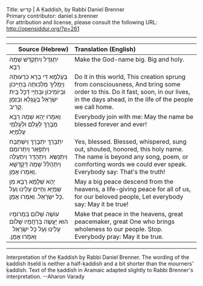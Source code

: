 <html>
<head></head>
<body>
Title: קדיש | A Ḳaddish, by Rabbi Daniel Brenner<br />
Primary contributor: daniel.s.brenner<br />
For attribution and license, please consult the following URL: <a href="http://opensiddur.org/?p=261">http://opensiddur.org/?p=261</a>
<p />
<hr />

<table style="margin-left: auto;margin-right: auto;" class="draggable">
<thead><tr><th id="x" style="text-align: right;">Source (Hebrew)</th><th style="text-align: left;">Translation (English)</th></tr></thead>
<tbody>
<tr><td style="vertical-align:top;">
<div class="liturgy"><span lang="he">
יִתְגַּדַּל וְיִתְקַדַּשׁ 
שְׁמֵהּ רַבָּא
</span></div></td>

<td style="vertical-align:top;">
<div class="english">
Make the God-name big.
Big and holy.
</div></td>
</tr>


<tr><td style="vertical-align:top;">
<div class="liturgy"><span lang="he">
בְּעָלְמָא דִּי 
בְרָא כִרְעוּתֵהּ 
וְיַמְלִיךְ מַלְכוּתֵהּ 
בְּחַיֵּיכוֹן 
וּבְיוֹמֵיכוֹן 
וּבְחַיֵּי דְכָל בֵּית יִשְׂרָאֵל בַּעֲגָלָא וּבִזְמַן קָרִיב.
</span></div></td>

<td style="vertical-align:top;">
<div class="english">
Do it in this world,
This creation sprung from consciousness,
And bring some order to this.
Do it fast, soon, in our lives, 
in the days ahead, 
in the life of the people we call home.
</div></td>
</tr>


<tr><td style="vertical-align:top;">
<div class="liturgy"><span lang="he">
וְאִמְרוּ 
יְהֵא שְׁמֵהּ רַבָּא מְבָרַךְ לְעָלַם וּלְעָלְמֵי עָלְמַיָּא
</span></div></td>

<td style="vertical-align:top;">
<div class="english">
Everybody join with me: 
May the name be blessed forever and ever!
</div></td>
</tr>


<tr><td style="vertical-align:top;">
<div class="liturgy"><span lang="he">
יִתְבָּרַךְ 
יִתְבָּרַךְ וְיִשְׁתַּבַּח וְיִתְפָּאַר וְיִתְרוֹמַם וְיִתְנַשֵּׂא ‏
וְיִתְהַדַּר וְיִתְעַלֶּה וְיִתְהַלַּל שְׁמֵהּ דְּקֻדְשָׁא 
וְאִמְרוּ אָמֵן.
</span></div></td>

<td style="vertical-align:top;">
<div class="english">
Yes, blessed.
Blessed, whispered, sung out, shouted, honored, this holy name.
The name is beyond any song, poem, or comforting words we could ever speak.
Everybody say: That's the truth!
</div></td>
</tr>


<tr><td style="vertical-align:top;">
<div class="liturgy"><span lang="he">
יְהֵא שְׁלָמָא רַבָּא מִן שְׁמַיָּא 
וְחַיִּים עָלֵינוּ 
וְעַל כָּל יִשְׂרָאֵל. 
וְאִמְרוּ אָמֵן.
</span></div></td>

<td style="vertical-align:top;">
<div class="english">
May a big peace descend from the heavens, 
a life-giving peace for all of us, 
for our beloved people,
Let everybody say: May it be true!
</div></td>
</tr>


<tr><td style="vertical-align:top;">
<div class="liturgy"><span lang="he">
עוֹשֶׂה שָׁלוֹם בִּמְרוֹמָיו 
הוּא יַעֲשֶׂה בְּרַחֲמָיו שָׁלוֹם עָלֵינוּ 
וְעַל כָּל יִשְׂרָאֵל  
&nbsp;
וְאִמְרוּ
אָמֵן.‏
</span></div></td>

<td style="vertical-align:top;">
<div class="english">
Make that peace in the heavens, 
great peacemaker, 
great One who brings wholeness to our people.
Stop.
Everybody pray:
May it be true.
</td></tr>
</tbody></table>

<hr />

Interpretation of the Ḳaddish by Rabbi Daniel Brenner. The wording of the ḳaddish itseld is neither a half-ḳaddish and a bit shorter than the mourners' ḳaddish. Text of the ḳaddish in Aramaic adapted slightly to Rabbi Brenner's interpretation. --Aharon Varady

&nbsp;
</body>
</html>